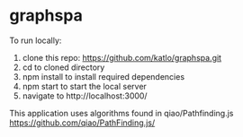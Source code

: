 # graphspa
To run locally:

1. clone this repo: https://github.com/katlo/graphspa.git
2. cd to cloned directory
3. npm install to install required dependencies
5. npm start to start the local server
6. navigate to http://localhost:3000/

This application uses algorithms found in qiao/Pathfinding.js
https://github.com/qiao/PathFinding.js/